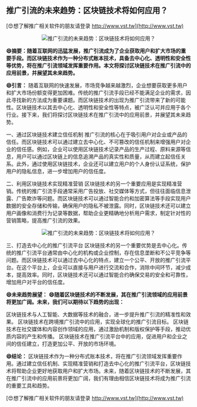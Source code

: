 ## **推广引流的未来趋势：区块链技术将如何应用？**

[😍想了解推广相关软件的朋友请登录 http://www.vst.tw](http://www.vst.tw)

 <center><img src="https://vst.tw/MP4/tuiguang/png/0.png" alt="推广引流的未来趋势：区块链技术将如何应用？"></center>

**😄摘要：随着互联网的迅猛发展，推广引流成为了企业获取用户和扩大市场的重要手段。而区块链技术作为一种分布式账本技术，具备去中心化、透明性和安全性等优势，将在推广引流领域发挥重要作用。本文将探讨区块链技术在推广引流中的应用前景，并展望其未来趋势。**

**😄引言：**
随着互联网的快速发展，市场竞争越来越激烈，企业想要获取更多用户和扩大市场份额变得更加困难。传统的推广引流手段已经不能满足企业的需求，因此寻找新的方法成为重要课题。而区块链技术的出现为推广引流带来了新的可能性。区块链技术以其去中心化、透明性和安全性等特点，被广泛认可并应用于各个行业。接下来，我们将探讨区块链技术在推广引流中的应用前景，并展望其未来趋势。

一、通过区块链技术建立信任机制
推广引流的核心在于吸引用户对企业或产品的信任。而区块链技术可以通过建立去中心化、不可篡改的信任机制来增强用户对企业的信任感。例如，企业可以使用区块链技术记录产品的生产过程、原料来源等信息，用户可以通过区块链上的信息追溯产品的真实性和质量，从而建立起信任关系。此外，通过使用区块链技术，企业还可以建立用户的个人身份认证系统，保护用户的隐私信息，进一步增加用户的信任度。

二、利用区块链技术实现精准营销
区块链技术的另一个重要应用是实现精准营销。传统的推广引流手段通常采用广告投放、社交媒体等方式，但往往面临信息泄露、广告欺诈等问题。而区块链技术可以通过智能合约和加密算法等手段实现用户数据的安全存储和传输，确保用户的隐私不被泄露。同时，区块链技术还可以建立用户画像和消费行为记录等数据，帮助企业更精确地分析用户需求，制定针对性的营销策略，提高推广引流的效果。

 <center><img src="https://vst.tw/MP4/tuiguang/png/2.png" alt="推广引流的未来趋势：区块链技术将如何应用？"></center>

三、打造去中心化的推广引流平台
区块链技术的另一个重要优势是去中心化。传统的推广引流平台通常由中心化的机构或企业控制，存在信息垄断和不公平竞争等问题。而区块链技术可以通过去中心化的特点，建立一个公平、开放的推广引流平台。在这个平台上，企业可以直接与用户进行交流和合作，消除中间环节，减少成本，提高效率。同时，区块链技术还可以通过智能合约确保交易的安全和可靠性，增加用户对平台的信任度。

**😄未来趋势展望：**
**😄随着区块链技术的不断发展，其在推广引流领域的应用前景将更加广阔。未来，我们可以期待以下趋势的出现：**

区块链技术与人工智能、大数据等技术的融合，进一步提升推广引流的精准性和效果。
区块链技术在跨境推广引流中的应用，实现全球化的推广引流目标。
区块链技术在社交媒体和内容创作领域的应用，通过激励机制和版权保护等手段，推动优质内容的产生和传播。
区块链技术在推广引流平台中的应用，促进用户和企业之间的信任建立，打造更加公平、开放的市场环境。

**😄结论：**
区块链技术作为一种分布式账本技术，将在推广引流领域发挥重要作用。通过建立信任机制、实现精准营销和打造去中心化的推广引流平台，区块链技术将帮助企业更好地获取用户和扩大市场。未来，随着区块链技术的不断发展，其在推广引流中的应用前景将更加广阔，我们有理由相信区块链技术将成为推广引流的重要工具和趋势。

[😍想了解推广相关软件的朋友请登录 http://www.vst.tw](http://www.vst.tw)




